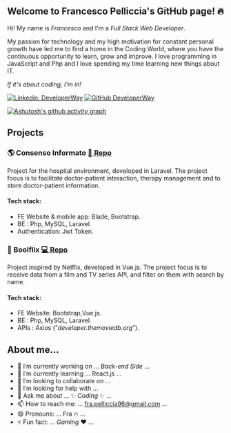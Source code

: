 ## Welcome to Francesco Pelliccia's GitHub page! 🔥

Hi! My name is *Francesco* and I'm a _Full Stack Web Developer_.

My passion for technology and my high motivation for constant personal growth have led me to find a home in the Coding World, where you have the continuous opportunity to learn, grow and improve.
I love programming in JavaScript and Php and I love spending my time learning new things about IT.

_If it's about coding, I'm in!_

[![Linkedin: DeveloperWay](https://img.shields.io/badge/-pelliccia96-blue?style=flat-square&logo=Linkedin&logoColor=white&link=https://www.linkedin.com/pelliccia96/)](hhttps://www.linkedin.com/pelliccia96/)
[![GitHub DeveloperWay](https://img.shields.io/github/followers/Pelliccia96?label=follow&style=social)](https://github.com/Pelliccia96)

[![Ashutosh's github activity graph](https://github-readme-activity-graph.vercel.app/graph?pelliccia96=Ashutosh00710&theme=github-compact)](https://github.com/ashutosh00710/github-readme-activity-graph)
## Projects

### 🌎 Consenso Informato  [📄 Repo](<!-- [Inserisci qui il link alla repository](https://github.com/Pelliccia96/laravel-consinf)-->)
Project for the hospital environment, developed in Laravel. The project focus is to facilitate doctor-patient interaction, therapy management and to store doctor-patient information.

#### Tech stack:
- FE Website & mobile app: Blade, Bootstrap.
- BE : Php, MySQL, Laravel.
- Authentication: Jwt Token.

### 🍴 Boolflix  [💻 Repo ](<!-- [Inserisci qui il link alla repository](https://github.com/Pelliccia96/vite-boolflix)-->)
Project inspired by Netflix, developed in Vue.js. The project focus is to receive data from a film and TV series API, and filter on them with search by name.

#### Tech stack:
- FE Website: Bootstrap,Vue.js.
- BE : Php, MySQL, Laravel.
- APIs : Axios ("_developer.themoviedb.org_").


## About me...

- 🔭 I’m currently working on ... *Back-end* _Side_ ...
- 🌱 I’m currently learning ... React.js ...
- 👯 I’m looking to collaborate on ...
- 🤔 I’m looking for help with ...
- 💬 Ask me about ... ✨ _Coding_ ✨ ...
- 📫 How to reach me: ... fra.pelliccia96@gmail.com ...
- 😄 Pronouns: ... Fra 🔥 ...
- ⚡ Fun fact: ... _Gaming_ ❤️ ...
